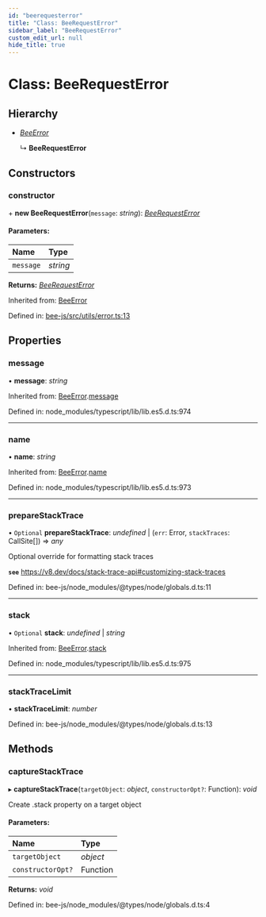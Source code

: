 ```yaml
---
id: "beerequesterror"
title: "Class: BeeRequestError"
sidebar_label: "BeeRequestError"
custom_edit_url: null
hide_title: true
---
```


# Class: BeeRequestError

## Hierarchy

* [*BeeError*](beeerror.md)

  ↳ **BeeRequestError**

## Constructors

### constructor

\+ **new BeeRequestError**(`message`: *string*): [*BeeRequestError*](beerequesterror.md)

#### Parameters:

Name | Type |
:------ | :------ |
`message` | *string* |

**Returns:** [*BeeRequestError*](beerequesterror.md)

Inherited from: [BeeError](beeerror.md)

Defined in: [bee-js/src/utils/error.ts:13](https://github.com/ethersphere/bee-js/blob/8087a81/src/utils/error.ts#L13)

## Properties

### message

• **message**: *string*

Inherited from: [BeeError](beeerror.md).[message](beeerror.md#message)

Defined in: node_modules/typescript/lib/lib.es5.d.ts:974

___

### name

• **name**: *string*

Inherited from: [BeeError](beeerror.md).[name](beeerror.md#name)

Defined in: node_modules/typescript/lib/lib.es5.d.ts:973

___

### prepareStackTrace

• `Optional` **prepareStackTrace**: *undefined* \| (`err`: Error, `stackTraces`: CallSite[]) =\> *any*

Optional override for formatting stack traces

**`see`** https://v8.dev/docs/stack-trace-api#customizing-stack-traces

Defined in: bee-js/node_modules/@types/node/globals.d.ts:11

___

### stack

• `Optional` **stack**: *undefined* \| *string*

Inherited from: [BeeError](beeerror.md).[stack](beeerror.md#stack)

Defined in: node_modules/typescript/lib/lib.es5.d.ts:975

___

### stackTraceLimit

• **stackTraceLimit**: *number*

Defined in: bee-js/node_modules/@types/node/globals.d.ts:13

## Methods

### captureStackTrace

▸ **captureStackTrace**(`targetObject`: *object*, `constructorOpt?`: Function): *void*

Create .stack property on a target object

#### Parameters:

Name | Type |
:------ | :------ |
`targetObject` | *object* |
`constructorOpt?` | Function |

**Returns:** *void*

Defined in: bee-js/node_modules/@types/node/globals.d.ts:4
